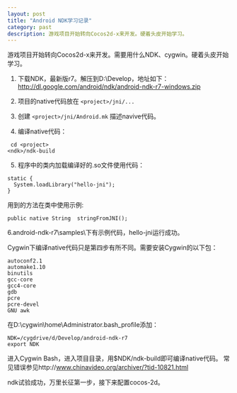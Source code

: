 ```yaml
---
layout: post
title: "Android NDK学习记录"
category: past
description: 游戏项目开始转向Cocos2d-x来开发。硬着头皮开始学习。
---
```

游戏项目开始转向Cocos2d-x来开发。需要用什么NDK、cygwin。硬着头皮开始学习。

1. 下载NDK，最新版r7。解压到D:\Develop，地址如下：http://dl.google.com/android/ndk/android-ndk-r7-windows.zip

2. 项目的native代码放在 `<project>/jni/...`

3. 创建 `<project>/jni/Android.mk` 描述navive代码。

4. 编译native代码：
``` 
 cd <project> 
<ndk>/ndk-build
```
5. 程序中的类内加载编译好的.so文件使用代码：

```
static { 
  System.loadLibrary("hello-jni"); 
}
```
用到的方法在类中使用示例:

```
public native String  stringFromJNI();
```

6.android-ndk-r7\samples\下有示例代码，hello-jni运行成功。

Cygwin下编译native代码只是第四步有所不同。需要安装Cygwin的以下包：

```
autoconf2.1
automake1.10
binutils
gcc-core
gcc4-core
gdb
pcre
pcre-devel
GNU awk
```

在D:\cygwin\home\Administrator\.bash_profile添加：

```
NDK=/cygdrive/d/Develop/android-ndk-r7
export NDK
```

进入Cygwin Bash，进入项目目录，用$NDK/ndk-build即可编译native代码。 常见错误参见http://www.chinavideo.org/archiver/?tid-10821.html

ndk试验成功，万里长征第一步，接下来配置cocos-2d。
